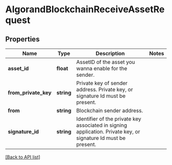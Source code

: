 # AlgorandBlockchainReceiveAssetRequest

## Properties

Name | Type | Description | Notes
------------ | ------------- | ------------- | -------------
**asset_id** | **float** | AssetID of the asset you wanna enable for the sender. |
**from_private_key** | **string** | Private key of sender address. Private key, or signature Id must be present. |
**from** | **string** | Blockchain sender address. |
**signature_id** | **string** | Identifier of the private key associated in signing application. Private key, or signature Id must be present. |

[[Back to API list]](../../README.md#api-endpoints)
